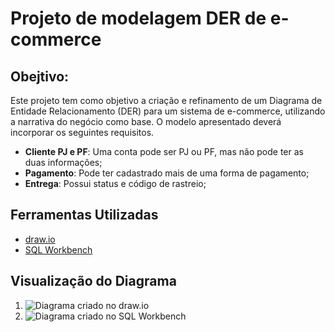 # Projeto de modelagem DER de e-commerce

## Obejtivo:

Este projeto tem como objetivo a criação e refinamento de um Diagrama de Entidade Relacionamento (DER) para um sistema de e-commerce, utilizando a narrativa do negócio como base. O modelo apresentado deverá incorporar os seguintes requisitos.

- **Cliente PJ e PF**: Uma conta pode ser PJ ou PF, mas não pode ter as duas informações;
- **Pagamento**: Pode ter cadastrado mais de uma forma de pagamento;
- **Entrega**: Possui status e código de rastreio;

## Ferramentas Utilizadas
- [draw.io](https://app.diagrams.net/)
- [SQL Workbench](https://www.sql-workbench.eu/)

## Visualização do Diagrama
1. ![Diagrama criado no draw.io](caminho/para/imagem.png)
2. ![Diagrama criado no SQL Workbench](caminho/para/imagem.png)


